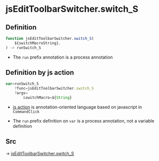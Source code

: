 # jsEditToolbarSwitcher.switch_S

## Definition

```js.js
function jsEditToolbarSwitcher.switch_S(
	${switchMacroString},
) -> runSwitch_S
```

- The `run` prefix annotation is a process annotation
## Definition by js action

```js.js
var=runSwitch_S
	?func=jsEditToolbarSwitcher.switch_S
	?args=
		&switchMacro=${String}
```

- [js action](#) is annotation-oriented language based on javascript in `CommandClick`

- The `run` prefix definition on `var` is a process annotation, not a variable definition

## Src

-> [jsEditToolbarSwitcher.switch_S](https://github.com/puutaro/CommandClick/blob/master/app/src/main/java/com/puutaro/commandclick/fragment_lib/terminal_fragment/js_interface/toolbar/JsEditToolbarSwitcher.kt#L29)


